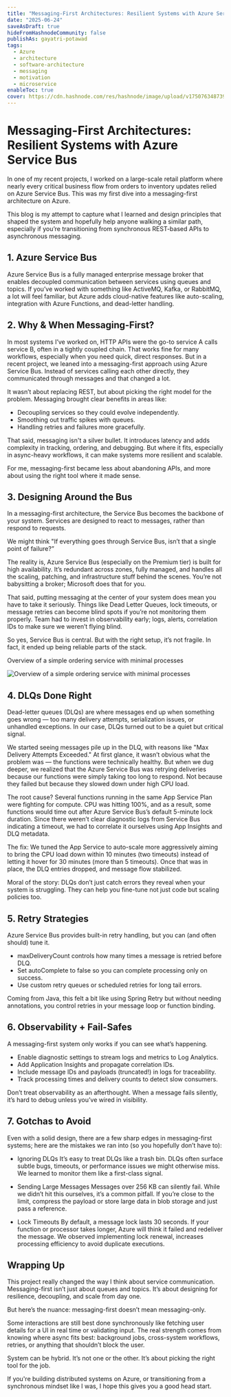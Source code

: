 ```yaml
---
title: "Messaging-First Architectures: Resilient Systems with Azure Service Bus"
date: "2025-06-24"
saveAsDraft: true
hideFromHashnodeCommunity: false
publishAs: gayatri-potawad
tags:
  - Azure
  - architecture
  - software-architecture
  - messaging
  - motivation
  - microservice
enableToc: true
cover: https://cdn.hashnode.com/res/hashnode/image/upload/v1750763487391/xyENTEBwe.jpeg?auto=format
---
```


# Messaging-First Architectures: Resilient Systems with Azure Service Bus 


In one of my recent projects, I worked on a large-scale retail platform where nearly every critical business flow from orders to inventory updates relied on Azure Service Bus. This was my first dive into a messaging-first architecture on Azure. 

This blog is my attempt to capture what I learned and design principles that shaped the system and hopefully help anyone walking a similar path, especially if you’re transitioning from synchronous REST-based APIs to asynchronous messaging. 

 
## 1. Azure Service Bus 

Azure Service Bus is a fully managed enterprise message broker that enables decoupled communication between services using queues and topics. 
If you’ve worked with something like ActiveMQ, Kafka, or RabbitMQ, a lot will feel familiar, but Azure adds cloud-native features like auto-scaling, integration with Azure Functions, and dead-letter handling. 


## 2. Why & When Messaging-First? 

In most systems I’ve worked on, HTTP APIs were the go-to service A calls service B, often in a tightly coupled chain. That works fine for many workflows, especially when you need quick, direct responses. But in a recent project, we leaned into a messaging-first approach using Azure Service Bus. Instead of services calling each other directly, they communicated through messages and that changed a lot. 

It wasn’t about replacing REST, but about picking the right model for the problem. 
Messaging brought clear benefits in areas like: 
- Decoupling services so they could evolve independently.
- Smoothing out traffic spikes with queues.
- Handling retries and failures more gracefully. 

That said, messaging isn't a silver bullet. It introduces latency and adds complexity in tracking, ordering, and debugging. 
But where it fits, especially in async-heavy workflows, it can make systems more resilient and scalable. 

For me, messaging-first became less about abandoning APIs, and more about using the right tool where it made sense. 


## 3. Designing Around the Bus 

In a messaging-first architecture, the Service Bus becomes the backbone of your system. Services are designed to react to messages, rather than respond to requests.

We might think "If everything goes through Service Bus, isn’t that a single point of failure?” 

The reality is, Azure Service Bus (especially on the Premium tier) is built for high availability. 
It’s redundant across zones, fully managed, and handles all the scaling, patching, and infrastructure stuff behind the scenes. 
You’re not babysitting a broker; Microsoft does that for you. 

That said, putting messaging at the center of your system does mean you have to take it seriously. 
Things like Dead Letter Queues, lock timeouts, or message retries can become blind spots if you’re not monitoring them properly. 
Team had to invest in observability early; logs, alerts, correlation IDs to make sure we weren’t flying blind. 

So yes, Service Bus is central. But with the right setup, it’s not fragile. In fact, it ended up being reliable parts of the stack. 

Overview of a simple ordering service with minimal processes 

![Overview of a simple ordering service with minimal processes ](https://cdn.hashnode.com/res/hashnode/image/upload/v1750763150332/cwv8WTrXn.png?auto=format)


## 4. DLQs Done Right 

Dead-letter queues (DLQs) are where messages end up when something goes wrong — too many delivery attempts, serialization issues, or unhandled exceptions. 
In our case, DLQs turned out to be a quiet but critical signal. 

We started seeing messages pile up in the DLQ, with reasons like "Max Delivery Attempts Exceeded." At first glance, it wasn’t obvious what the problem was — the functions were technically healthy. But when we dug deeper, we realized that the Azure Service Bus was retrying deliveries because our functions were simply taking too long to respond. 
Not because they failed but because they slowed down under high CPU load. 

The root cause? Several functions running in the same App Service Plan were fighting for compute. 
CPU was hitting 100%, and as a result, some functions would time out after Azure Service Bus’s default 5-minute lock duration. 
Since there weren’t clear diagnostic logs from Service Bus indicating a timeout, we had to correlate it ourselves using App Insights and DLQ metadata. 

The fix: We tuned the App Service to auto-scale more aggressively aiming to bring the CPU load down within 10 minutes (two timeouts) instead of letting it hover for 30 minutes (more than 5 timeouts). 
Once that was in place, the DLQ entries dropped, and message flow stabilized. 

Moral of the story: DLQs don’t just catch errors they reveal when your system is struggling. 
They can help you fine-tune not just code but scaling policies too. 


## 5. Retry Strategies 

Azure Service Bus provides built-in retry handling, but you can (and often should) tune it. 

- maxDeliveryCount controls how many times a message is retried before DLQ. 
- Set autoComplete to false so you can complete processing only on success. 
- Use custom retry queues or scheduled retries for long tail errors. 

Coming from Java, this felt a bit like using Spring Retry but without needing annotations, you control retries in your message loop or function binding. 


## 6. Observability + Fail-Safes 

A messaging-first system only works if you can see what’s happening. 
- Enable diagnostic settings to stream logs and metrics to Log Analytics.
- Add Application Insights and propagate correlation IDs.
- Include message IDs and payloads (truncated!) in logs for traceability.
- Track processing times and delivery counts to detect slow consumers. 

Don’t treat observability as an afterthought. When a message fails silently, it’s hard to debug unless you’ve wired in visibility.  



## 7. Gotchas to Avoid 

Even with a solid design, there are a few sharp edges in messaging-first systems; here are the mistakes we ran into (so you hopefully don’t have to): 

- Ignoring DLQs 
It’s easy to treat DLQs like a trash bin. DLQs often surface subtle bugs, timeouts, or performance issues we might otherwise miss. We learned to monitor them like a first-class signal. 

- Sending Large Messages 
Messages over 256 KB can silently fail. While we didn’t hit this ourselves, it’s a common pitfall. 
If you’re close to the limit, compress the payload or store large data in blob storage and just pass a reference. 

- Lock Timeouts 
By default, a message lock lasts 30 seconds. If your function or processor takes longer, Azure will think it failed and redeliver the message. We observed implementing lock renewal, increases processing efficiency to avoid duplicate executions. 



## Wrapping Up 

This project really changed the way I think about service communication. Messaging-first isn’t just about queues and topics. It’s about designing for resilience, decoupling, and scale from day one.  

But here’s the nuance: messaging-first doesn’t mean messaging-only. 

Some interactions are still best done synchronously like fetching user details for a UI in real time or validating input. The real strength comes from knowing where async fits best: background jobs, cross-system workflows, retries, or anything that shouldn’t block the user. 

System can be hybrid. It’s not one or the other. It’s about picking the right tool for the job. 

If you're building distributed systems on Azure, or transitioning from a synchronous mindset like I was, I hope this gives you a good head start. 
